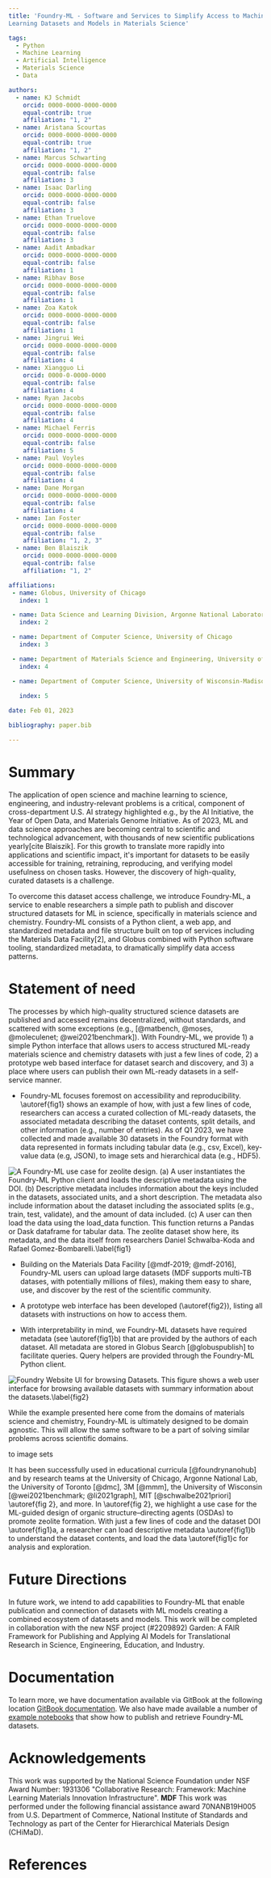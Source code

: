 ```yaml
---
title: 'Foundry-ML - Software and Services to Simplify Access to Machine
Learning Datasets and Models in Materials Science'

tags:
  - Python
  - Machine Learning
  - Artificial Intelligence
  - Materials Science
  - Data

authors:
  - name: KJ Schmidt
    orcid: 0000-0000-0000-0000
    equal-contrib: true 
    affiliation: "1, 2"
  - name: Aristana Scourtas
    orcid: 0000-0000-0000-0000
    equal-contrib: true
    affiliation: "1, 2"
  - name: Marcus Schwarting
    orcid: 0000-0000-0000-0000
    equal-contrib: false
    affiliation: 3
  - name: Isaac Darling
    orcid: 0000-0000-0000-0000
    equal-contrib: false
    affiliation: 3
  - name: Ethan Truelove
    orcid: 0000-0000-0000-0000
    equal-contrib: false
    affiliation: 3
  - name: Aadit Ambadkar
    orcid: 0000-0000-0000-0000
    equal-contrib: false
    affiliation: 1
  - name: Ribhav Bose
    orcid: 0000-0000-0000-0000
    equal-contrib: false
    affiliation: 1
  - name: Zoa Katok
    orcid: 0000-0000-0000-0000
    equal-contrib: false
    affiliation: 1
  - name: Jingrui Wei
    orcid: 0000-0000-0000-0000
    equal-contrib: false
    affiliation: 4  
  - name: Xiangguo Li
    orcid: 0000-0-0000-0000
    equal-contrib: false
    affiliation: 4  
  - name: Ryan Jacobs
    orcid: 0000-0000-0000-0000
    equal-contrib: false
    affiliation: 4 
  - name: Michael Ferris
    orcid: 0000-0000-0000-0000
    equal-contrib: false
    affiliation: 5  
  - name: Paul Voyles
    orcid: 0000-0000-0000-0000
    equal-contrib: false
    affiliation: 4
  - name: Dane Morgan
    orcid: 0000-0000-0000-0000
    equal-contrib: false
    affiliation: 4
  - name: Ian Foster
    orcid: 0000-0000-0000-0000
    equal-contrib: false
    affiliation: "1, 2, 3"
  - name: Ben Blaiszik
    orcid: 0000-0000-0000-0000
    equal-contrib: false
    affiliation: "1, 2"

affiliations:
 - name: Globus, University of Chicago
   index: 1

 - name: Data Science and Learning Division, Argonne National Laboratory
   index: 2

 - name: Department of Computer Science, University of Chicago
   index: 3

 - name: Department of Materials Science and Engineering, University of Wisconsin-Madison
   index: 4

 - name: Department of Computer Science, University of Wisconsin-Madison
   
   index: 5

date: Feb 01, 2023

bibliography: paper.bib

---
```


# Summary

The application of open science and machine learning to science, engineering, and industry-relevant problems is a critical, component of cross-department U.S. AI strategy highlighted e.g., by the AI Initiative, the Year of Open Data, and Materials Genome Initiative. As of 2023, ML and data science approaches are becoming central to scientific and technological
advancement, with thousands of new scientific publications yearly[cite Blaiszik]. For this growth to translate more rapidly into applications and scientific impact, it's important for datasets to be easily accessible for training, retraining, reproducing, and verifying model usefulness on chosen tasks. However, the discovery of high-quality, curated datasets is a challenge.
<!-- Add references to -->

To overcome this dataset access challenge, we introduce Foundry-ML, a service to enable researchers a simple path to publish
and discover structured datasets for ML in science, specifically in materials science and chemistry. Foundry-ML consists of a Python client, a web app, and standardized metadata and file structure built on top of services including the Materials Data Facility[2], and Globus combined with Python software tooling, standardized metadata, to dramatically simplify data access patterns.

# Statement of need

The processes by which high-quality structured science datasets are published and accessed remains decentralized, without standards, and scattered with some exceptions (e.g., [@matbench, @moses, @moleculenet; @wei2021benchmark]). With Foundry-ML, we provide 1) a simple Python interface that allows users to access structured ML-ready materials science and chemistry datasets with just a few lines of code, 2) a prototype web based interface for dataset search and discovery, and 3) a place where users can publish their own ML-ready datasets in a self-service manner.

* Foundry-ML focuses foremost on accessibility and reproducibility. \autoref{fig1} shows an example of how, with just a few lines of code, researchers can access a curated collection of ML-ready datasets, the associated metadata describing the dataset contents, split details, and other information (e.g., number of entries). As of Q1 2023, we have collected and made available 30 datasets in the Foundry format with data represented in formats including tabular data (e.g., csv, Excel), key-value data (e.g, JSON), to image sets and hierarchical data (e.g., HDF5). 

<!-- Screenshot showing one use case -->
![A Foundry-ML use case for zeolite design. (a) A user instantiates the Foundry-ML Python client and loads the descriptive metadata using the DOI. (b) Descriptive metadata includes information about the keys included in the datasets, associated units, and a short description. The metadata also include information about the dataset including the associated splits (e.g., train, test, validate), and the amount of data included. (c) A user can then load the data using the `load_data` function. This function returns a Pandas or Dask dataframe for tabular data.  The zeolite dataset show here, its metadata, and the data itself from researchers Daniel Schwalba-Koda and Rafael Gomez-Bombarelli.\label{fig1}](JOSS-zeolite.png)

* Building on the Materials Data Facility [@mdf-2019; @mdf-2016], Foundry-ML users can upload large datasets (MDF supports multi-TB datases, with potentially millions of files), making them easy to share, use, and discover by the rest of the scientific community.

* A prototype web interface has been developed (\autoref{fig2}), listing all datasets with instructions on how to access them. 

* With interpretability in mind, we Foundry-ML datasets have required metadata (see \autoref{fig1}b) that are provided by the authors of each dataset. All metadata are stored in Globus Search [@globuspublish] to facilitate queries. Query helpers are provided through the Foundry-ML Python client.

![Foundry Website UI for browsing Datasets. This figure shows a web user interface for browsing available datasets with summary information about the datasets.\label{fig2}](foundry-datasets.png)

While the example presented here come from the domains of materials science and chemistry, Foundry-ML is ultimately designed to be domain agnostic. This
will allow the same software to be a part of solving similar problems across scientific domains.


<!-- Fix these refs (e.g., Zeolite, Logan's work...)  -->

to image sets 
<!-- Fix these refs (Northwestern, Wisconsin, ARPA-E.. ) -->
It has been successfully used in educational curricula [@foundrynanohub]
and by research teams at the University of Chicago, Argonne National Lab, the University of Toronto [@dmc], 3M [@mmm], the University of Wisconsin [@wei2021benchmark; @li2021graph], MIT [@schwalbe2021priori] \autoref{fig 2}, and more. In \autoref{fig 2}, we highlight a use case for the ML-guided design of organic structure–directing agents (OSDAs) to promote zeolite formation. With just a few lines of code and the dataset DOI \autoref{fig1}a, a researcher can load descriptive metadata \autoref{fig1}b to understand the dataset contents, and load the data \autoref{fig1}c for analysis and exploration.     

# Future Directions
 In future work, we intend to add capabilities to Foundry-ML that enable publication and connection of datasets with ML models creating a combined ecosystem of datasets and models. This work will be completed in collaboration with the new NSF project (#2209892) Garden: A FAIR Framework for Publishing and Applying AI Models for Translational Research in Science, Engineering, Education, and Industry.

# Documentation
To learn more, we have documentation available via GitBook at the following location [GitBook documentation](https://ai-materials-and-chemistry.gitbook.io/foundry/v/docs/). We also have made available a number of [example notebooks](https://github.com/MLMI2-CSSI/foundry/tree/main/examples) that show how to publish and retrieve Foundry-ML datasets. 

# Acknowledgements

This work was supported by the National Science Foundation under NSF Award Number: 1931306 "Collaborative Research: Framework: Machine Learning Materials Innovation Infrastructure". **MDF** This work was performed under the following financial assistance award 70NANB19H005 from U.S. Department of Commerce, National Institute of Standards and Technology as part of the Center for Hierarchical Materials Design (CHiMaD).

# References
